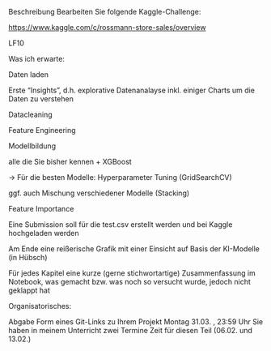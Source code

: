 Beschreibung
Bearbeiten Sie folgende Kaggle-Challenge:

https://www.kaggle.com/c/rossmann-store-sales/overview

 

LF10

Was ich erwarte:

Daten laden

Erste “Insights”, d.h. explorative Datenanalayse inkl. einiger Charts um die Daten zu verstehen

Datacleaning

Feature Engineering

Modellbildung

alle die Sie bisher kennen + XGBoost

-> Für die besten Modelle: Hyperparameter Tuning (GridSearchCV)

ggf. auch Mischung verschiedener Modelle (Stacking)

Feature Importance

Eine Submission soll für die test.csv erstellt werden und bei Kaggle hochgeladen werden

Am Ende eine reißerische Grafik mit einer Einsicht auf Basis der KI-Modelle (in Hübsch)

Für jedes Kapitel eine kurze (gerne stichwortartige) Zusammenfassung im Notebook, was gemacht bzw. was noch so versucht wurde, jedoch nicht geklappt hat

Organisatorisches:


 Abgabe
Form eines Git-Links zu Ihrem Projekt
Montag 31.03. , 23:59 Uhr
Sie haben in meinem Unterricht zwei Termine Zeit für diesen Teil (06.02. und 13.02.)
